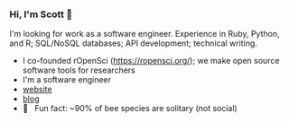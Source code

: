 ### Hi, I'm Scott 👋 

I'm looking for work as a software engineer. Experience in Ruby, Python, and R; SQL/NoSQL databases; API development; technical writing. 

- I co-founded rOpenSci (https://ropensci.org/); we make open source software tools for researchers
- I'm a software engineer
- [website](https://scottchamberlain.info)
- [blog](http://recology.info/)
- 🐝 &nbsp; Fun fact: ~90% of bee species are solitary (not social)
